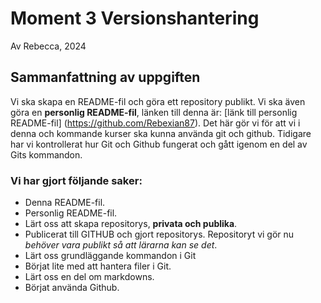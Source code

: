 # Moment 3 Versionshantering
Av Rebecca, 2024 
## Sammanfattning av uppgiften 
Vi ska skapa en README-fil och göra ett repository publikt. Vi ska även göra en **personlig README-fil**, länken till denna är: [länk till personlig README-fil] (https://github.com/Rebexian87). Det här gör vi för att vi i denna och kommande kurser ska kunna använda git och github. Tidigare  har vi kontrollerat hur Git och Github fungerat och gått igenom en del av Gits kommandon.
### Vi har gjort följande saker:
* Denna README-fil.
* Personlig README-fil.
* Lärt oss att skapa repositorys, **__privata och publika__**. 
* Publicerat till GITHUB och gjort repositorys. Repositoryt vi gör nu _behöver vara publikt så att lärarna kan se det_. 
* Lärt oss grundläggande kommandon i Git
* Börjat lite med att hantera filer i Git.
* Lärt oss en del om markdowns.
* Börjat använda Github.